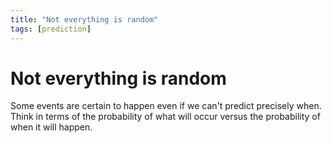 ```yaml
---
title: "Not everything is random"
tags: [prediction]
---
```


# Not everything is random

Some events are certain to happen even if we can't predict precisely when. Think in terms of the probability of what will occur versus the probability of when it will happen.
